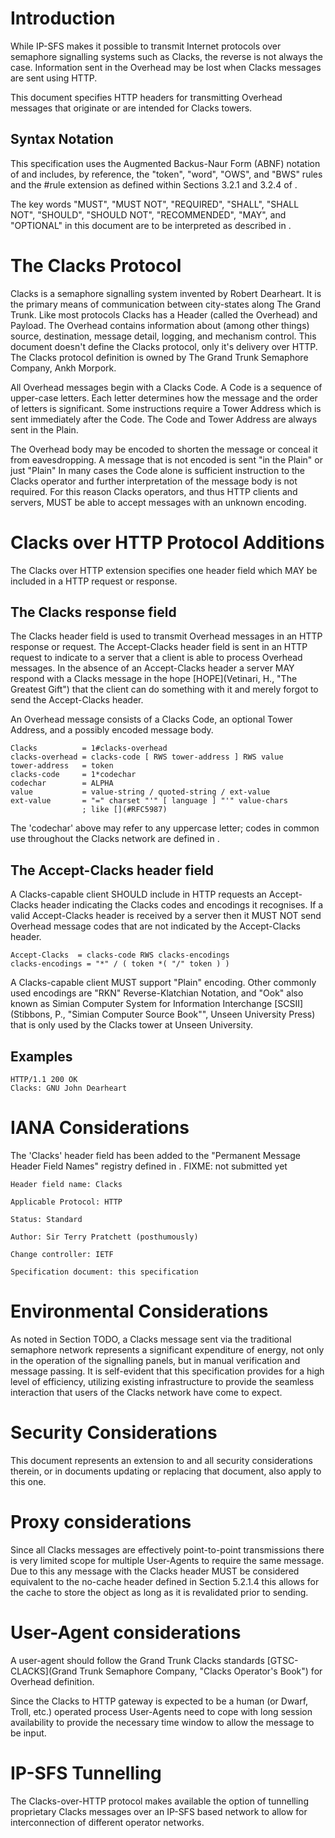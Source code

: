 # Introduction

<?rfc toc="yes"?>
<?rfc symrefs="yes"?>
<?rfc sortrefs="yes"?>
<?rfc subcompact="no"?>
<?rfc compact="yes"?>
<?rfc comments="yes"?>

While IP-SFS [](#RFC4824) makes it possible to transmit Internet protocols
over semaphore signalling systems such as Clacks, the reverse is not always
the case. Information sent in the Overhead may be lost when Clacks messages
are sent using HTTP.

This document specifies HTTP headers for transmitting Overhead messages
that originate or are intended for Clacks towers.

## Syntax Notation

This specification uses the Augmented Backus-Naur Form (ABNF) notation of [](#RFC5234)
and includes, by reference, the "token", "word", "OWS", and "BWS" rules and
the #rule extension as defined within Sections 3.2.1 and 3.2.4 of [](#RFC7230).

The key words "MUST", "MUST NOT", "REQUIRED", "SHALL", "SHALL NOT", "SHOULD",
"SHOULD NOT", "RECOMMENDED", "MAY", and "OPTIONAL" in this document are to be
interpreted as described in [](#RFC2119).

# The Clacks Protocol

Clacks is a semaphore signalling system invented by Robert Dearheart. It is the primary means of communication between city-states along The Grand Trunk. Like most protocols Clacks has a Header (called the Overhead) and Payload. The Overhead contains information about (among other things) source, destination, message detail, logging, and mechanism control. This document doesn't define the Clacks protocol, only it's delivery over HTTP. The Clacks protocol definition is owned by The Grand Trunk Semaphore Company, Ankh Morpork.

All Overhead messages begin with a Clacks Code. A Code is a sequence of upper-case letters. Each letter determines how the message and the order of letters is significant. Some instructions require a Tower Address which is sent immediately after the Code. The Code and Tower Address are always sent in the Plain.

The Overhead body may be encoded to shorten the message or conceal it from eavesdropping. A message that is not encoded is sent "in the Plain" or just "Plain" In many cases the Code alone is sufficient instruction to the Clacks operator and further interpretation of the message body is not required. For this reason Clacks operators, and thus HTTP clients and servers, MUST be able to accept messages with an unknown encoding.

# Clacks over HTTP Protocol Additions

The Clacks over HTTP extension specifies one header field which MAY be included
in a HTTP request or response.

## The Clacks response field

The Clacks header field is used to transmit Overhead messages in an 
HTTP response or request. The Accept-Clacks header field is sent in
an HTTP request to indicate to a server that a client is able to
process Overhead messages. In the absence of an Accept-Clacks header
a server MAY respond with a Clacks message in the hope [HOPE](Vetinari, H., "The Greatest Gift")
that the client can do something with it and merely forgot to send the
Accept-Clacks header.

An Overhead message consists of a Clacks Code, an optional Tower Address, and a possibly encoded message body.

    Clacks          = 1#clacks-overhead
    clacks-overhead = clacks-code [ RWS tower-address ] RWS value
    tower-address   = token
    clacks-code     = 1*codechar
    codechar        = ALPHA
    value           = value-string / quoted-string / ext-value
    ext-value       = "=" charset "'" [ language ] "'" value-chars
                    ; like [](#RFC5987)

The 'codechar' above may refer to any uppercase letter; codes in common use
throughout the Clacks network are defined in [](#POSTAL).

## The Accept-Clacks header field

A Clacks-capable client SHOULD include in HTTP requests an Accept-Clacks
header indicating the Clacks codes and encodings it recognises. If a
valid Accept-Clacks header is received by a server then it MUST NOT
send Overhead message codes that are not indicated by the Accept-Clacks
header.

    Accept-Clacks  = clacks-code RWS clacks-encodings
    clacks-encodings = "*" / ( token *( "/" token ) )

A Clacks-capable client MUST support "Plain" encoding. Other commonly used encodings are "RKN" Reverse-Klatchian Notation, and "Ook" also known as Simian Computer System for Information Interchange [SCSII](Stibbons, P., "Simian Computer Source Book"", Unseen University Press) that is only used by the Clacks tower at Unseen University. 

## Examples

    HTTP/1.1 200 OK
    Clacks: GNU John Dearheart

# IANA Considerations

The 'Clacks' header field has been added to the "Permanent Message Header
Field Names" registry defined in [](#RFC3864).
FIXME: not submitted yet

    Header field name: Clacks
    
    Applicable Protocol: HTTP
    
    Status: Standard
    
    Author: Sir Terry Pratchett (posthumously)
    
    Change controller: IETF
    
    Specification document: this specification

# Environmental Considerations

As noted in Section TODO, a Clacks message sent via the traditional semaphore
network represents a significant expenditure of energy, not only in the
operation of the signalling panels, but in manual verification and message
passing. It is self-evident that this specification provides for a high
level of efficiency, utilizing existing infrastructure to provide the seamless
interaction that users of the Clacks network have come to expect.

# Security Considerations

This document represents an extension to [](#RFC7230) and all security considerations therein, or in documents updating or replacing that document, also apply to this one.

# Proxy considerations
Since all Clacks messages are effectively point-to-point transmissions there is very limited scope for multiple User-Agents to require the same message. Due to this any message with the Clacks header MUST be considered equivalent to the no-cache header defined in [](#RFC7234) Section 5.2.1.4 this allows for the cache to store the object as long as it is revalidated prior to sending.

# User-Agent considerations
A user-agent should follow the Grand Trunk Clacks standards [GTSC-CLACKS](Grand Trunk Semaphore Company, "Clacks Operator's Book") for Overhead definition. 

Since the Clacks to HTTP gateway is expected to be a human (or Dwarf, Troll, etc.) operated process User-Agents need to cope with long session availability to provide the necessary time window to allow the message to be input.

# IP-SFS Tunnelling 
The Clacks-over-HTTP protocol makes available the option of tunnelling proprietary Clacks messages over an IP-SFS based network to allow for interconnection of different operator networks. 

